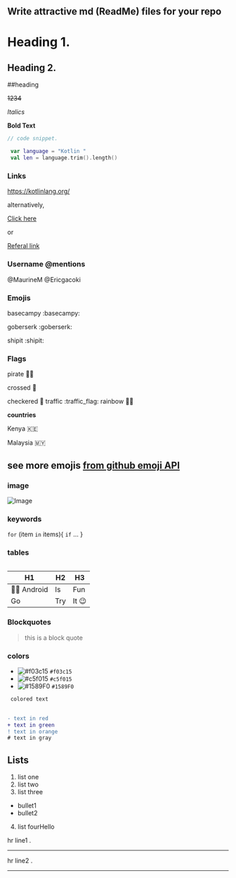 ## Write attractive md (ReadMe) files for your repo

# Heading 1.

## Heading 2.
##heading
<table>

~~1234~~ 

_Italics_

**Bold Text** 
 
```Kotlin
// code snippet.

 var language = "Kotlin "
 val len = language.trim().length()
```
### Links

https://kotlinlang.org/

alternatively,

[Click here](https://kotlinlang.org/  "Normal link")

or

[Referal link](README.md "Refers to a file within the repo")


### Username @mentions
@MaurineM
@Ericgacoki

### Emojis

basecampy    :basecampy:

goberserk    :goberserk:

shipit       :shipit:

### Flags

pirate :pirate_flag:

crossed :crossed_flags:

checkered :checkered_flag:
traffic :traffic_flag:
rainbow :rainbow_flag:

**countries** 

Kenya :kenya:

Malaysia :malaysia:

## see more emojis [from github emoji API](https://github.com/ikatyang/emoji-cheat-sheet/blob/master/README.md#github-custom-emoji "Github Emojis")

### image

![Image](https://image.shutterstock.com/image-photo/image-260nw-1418646482.jpg "sample image")

### keywords

`for` (item `in` items){ `if` ... }

### tables

|                H1      |   H2  |    H3    |
|                  ---   |  ---  |   ---    |
| :technologist: Android |  Is   |    Fun   |
|                Go      |  Try  |It :wink: |

### Blockquotes

> this is a block quote

### colors

- ![#f03c15](https://via.placeholder.com/15/f03c15/000000?text=+) `#f03c15`
- ![#c5f015](https://via.placeholder.com/15/c5f015/000000?text=+) `#c5f015`
- ![#1589F0](https://via.placeholder.com/15/1589F0/000000?text=+) `#1589F0`


```diff
 colored text

 
- text in red
+ text in green
! text in orange
# text in gray
```

## Lists

1. list one 
2. list two
3. list three

- bullet1
- bullet2

4. list fourHello

hr line1 .
___


hr line2 .

***
